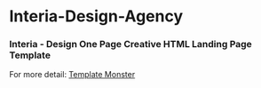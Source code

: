 # Interia-Design-Agency

### Interia - Design One Page Creative HTML Landing Page Template

For more detail: [Template Monster](https://www.templatemonster.com/landing-page-template/interia-design-one-page-creative-html-landing-page-template-75772.html)
